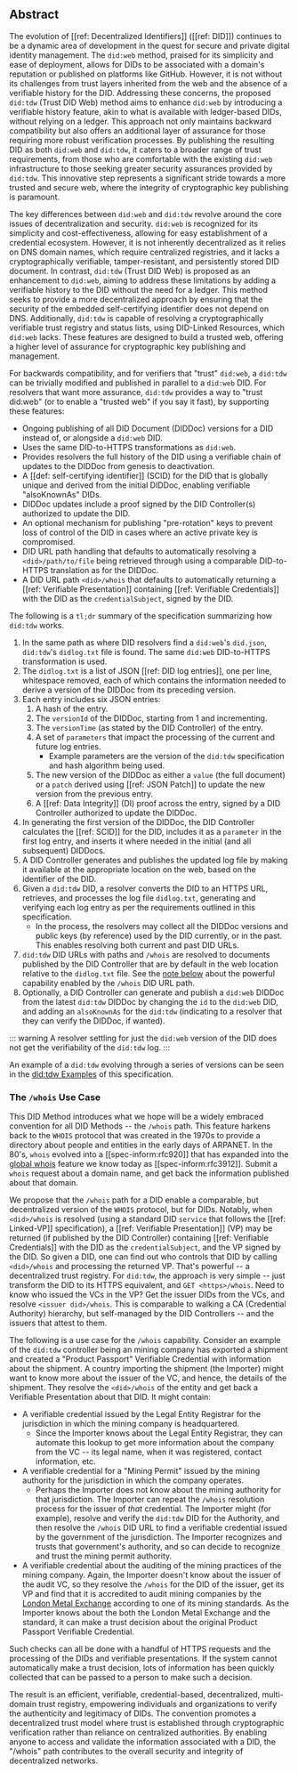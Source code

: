 ## Abstract

The evolution of [[ref: Decentralized Identifiers]] ([[ref: DID]]) continues to
be a dynamic area of development in the quest for secure and private digital
identity management. The `did:web` method, praised for its simplicity and ease
of deployment, allows for DIDs to be associated with a domain's reputation or
published on platforms like GitHub. However, it is not without its challenges
from trust layers inherited from the web and the absence of a verifiable history
for the DID. Addressing these concerns, the proposed `did:tdw` (Trust DID Web)
method aims to enhance `did:web` by introducing a verifiable history feature,
akin to what is available with ledger-based DIDs, without relying on a ledger.
This approach not only maintains backward compatibility but also offers an
additional layer of assurance for those requiring more robust verification
processes. By publishing the resulting DID as both `did:web` and `did:tdw`, it
caters to a broader range of trust requirements, from those who are comfortable
with the existing `did:web` infrastructure to those seeking greater security
assurances provided by `did:tdw`. This innovative step represents a significant
stride towards a more trusted and secure web, where the integrity of
cryptographic key publishing is paramount.

The key differences between `did:web` and `did:tdw` revolve around the core
issues of decentralization and security. `did:web` is recognized for its
simplicity and cost-effectiveness, allowing for easy establishment of a
credential ecosystem. However, it is not inherently decentralized as it relies
on DNS domain names, which require centralized registries, and it lacks a
cryptographically verifiable, tamper-resistant, and persistently stored DID
document. In contrast, `did:tdw` (Trust DID Web) is proposed as an enhancement
to `did:web`, aiming to address these limitations by adding a verifiable history
to the DID without the need for a ledger. This method seeks to provide a more
decentralized approach by ensuring that the security of the embedded
self-certifying identifier does not depend on DNS. Additionally, `did:tdw` is
capable of resolving a cryptographically verifiable trust registry and status
lists, using DID-Linked Resources, which `did:web` lacks. These features are
designed to build a trusted web, offering a higher level of assurance for
cryptographic key publishing and management.

For backwards compatibility, and for verifiers that "trust" `did:web`, a
`did:tdw` can be trivially modified and published in parallel to a `did:web`
DID. For resolvers that want more assurance, `did:tdw` provides a way to "trust
did:web" (or to enable a "trusted web" if you say it fast), by supporting these
features:

- Ongoing publishing of all DID Document (DIDDoc) versions for a DID instead of,
  or alongside a `did:web` DID.
- Uses the same DID-to-HTTPS transformations as `did:web`.
- Provides resolvers the full history of the DID using a verifiable chain of
  updates to the DIDDoc from genesis to deactivation.
- A [[def: self-certifying identifier]] (SCID) for the DID that is globally
  unique and derived from the initial DIDDoc, enabling verifiable "alsoKnownAs"
  DIDs.
- DIDDoc updates include a proof signed by the DID Controller(s) authorized to
  update the DID.
- An optional mechanism for publishing "pre-rotation" keys to prevent loss of
  control of the DID in cases where an active private key is compromised.
- DID URL path handling that defaults to automatically resolving a
  `<did>/path/to/file` being retrieved through using a comparable DID-to-HTTPS
  translation as for the DIDDoc.
- A DID URL path `<did>/whois` that defaults to automatically returning a [[ref:
  Verifiable Presentation]] containing [[ref: Verifiable Credentials]] with the
  DID as the `credentialSubject`, signed by the DID.

The following is a `tl;dr` summary of the specification summarizing how
`did:tdw` works.

1. In the same path as where DID resolvers find a `did:web`'s `did.json`,
  `did:tdw`'s `didlog.txt` file is found. The same `did:web` DID-to-HTTPS
  transformation is used.
2. The `didlog.txt` is a list of JSON [[ref: DID log entries]], one per line,
  whitespace removed, each of which contains the information needed to derive a
  version of the DIDDoc from its preceding version.
3. Each entry includes six JSON entries:
    1. A hash of the entry.
    2. The `versionId` of the DIDDoc, starting from 1 and incrementing.
    3. The `versionTime` (as stated by the DID Controller) of the entry.
    4. A set of `parameters` that impact the processing of the current and
      future log entries.
        - Example parameters are the version of the `did:tdw` specification and
        hash algorithm being used.
    5. The new version of the DIDDoc as either a `value` (the full document) or
      a `patch` derived using [[ref: JSON Patch]] to update the new version from
      the previous entry.
    6. A [[ref: Data Integrity]] (DI) proof across the entry, signed by a DID
      Controller authorized to update the DIDDoc.
4. In generating the first version of the DIDDoc, the DID Controller calculates
  the [[ref: SCID]] for the DID, includes it as a `parameter` in the first log
  entry, and inserts it where needed in the initial (and all subsequent)
  DIDDocs.
5. A DID Controller generates and publishes the updated log file by making it
  available at the appropriate location on the web, based on the identifier of the
  DID.
6. Given a `did:tdw` DID, a resolver converts the DID to an HTTPS URL,
  retrieves, and processes the log file `didlog.txt`, generating and verifying
  each log entry as per the requirements outlined in this specification.
    - In the process, the resolvers may collect all the DIDDoc versions and public
      keys (by reference) used by the DID currently, or in the past. This enables
      resolving both current and past DID URLs.
7. `did:tdw` DID URLs with paths and `/whois` are resolved to documents
  published by the DID Controller that are by default in the web location relative to the
  `didlog.txt` file. See the [note below](#the-whois-use-case) about the
   powerful capability enabled by the `/whois` DID URL path.
8. Optionally, a DID Controller can generate and publish a `did:web` DIDDoc
  from the latest `did:tdw` DIDDoc by changing the `id` to the `did:web` DID,
  and adding an `alsoKnownAs` for the `did:tdw` (indicating to a resolver that
  they can verify the DIDDoc, if wanted).

  ::: warning
    A resolver settling for just the `did:web` version of the DID does not get the verifiability of the `did:tdw` log.
  :::

An example of a `did:tdw` evolving through a series of versions can be seen in
the [did:tdw Examples](#didtdw-example) of this specification.

### The `/whois` Use Case

This DID Method introduces what we hope will be a widely embraced convention for all DID Methods -- the `/whois` path. This feature harkens back to the `WHOIS` protocol that was created in the 1970s to provide a directory about people and entities in the early days of ARPANET. In the 80's, `whois` evolved into a [[spec-inform:rfc920]] that has expanded into the [global whois](https://en.wikipedia.org/wiki/WHOIS) feature we know today as [[spec-inform:rfc3912]]. Submit a `whois` request about a domain name, and get back the information published about that domain.

We propose that the `/whois` path for a DID enable a comparable, but decentralized version of the `WHOIS` protocol, but for DIDs. Notably, when `<did>/whois` is resolved (using a standard DID `service` that follows the [[ref: Linked-VP]] specification), a [[ref: Verifiable Presentation]] (VP) may be returned (if published by the DID Controller) containing [[ref: Verifiable Credentials]] with the DID as the `credentialSubject`, and the VP signed by the DID. So given a DID, one can find out who controls that DID by calling `<did>/whois` and processing the returned VP. That's powerful -- a decentralized trust registry. For `did:tdw`, the approach is very simple -- just transform the DID to its HTTPS equivalent, and `GET <https>/whois`. Need to know who issued the VCs in the VP? Get the issuer DIDs from the VCs, and resolve `<issuer did>/whois`. This is comparable to walking a CA (Credential Authority) hierarchy, but self-managed by the DID Controllers -- and the issuers that attest to them.

The following is a use case for the `/whois` capability. Consider an example of the `did:tdw` controller being an mining company has exported a shipment and created a "Product Passport" Verifiable Credential with information about the shipment. A country importing the shipment (the Importer) might want to know more about the issuer of the VC, and hence, the details of the shipment. They resolve the `<did>/whois` of the entity and get back a Verifiable Presentation about that DID. It might contain:

- A verifiable credential issued by the Legal Entity Registrar for the jurisdiction in which the mining company is headquartered.
  - Since the Importer knows about the Legal Entity Registrar, they can automate this lookup to get more information about the company from the VC -- its legal name, when it was registered, contact information, etc.
- A verifiable credential for a "Mining Permit" issued by the mining authority for the jurisdiction in which the company operates.
  - Perhaps the Importer does not know about the mining authority for that jurisdiction. The Importer can repeat the `/whois` resolution process for the issuer of _that_ credential. The Importer might (for example), resolve and verify the `did:tdw` DID for the Authority, and then resolve the `/whois` DID URL to find a verifiable credential issued by the government of the jurisdiction. The Importer recognizes and trusts that government's authority, and so can decide to recognize and trust the mining permit authority.
- A verifiable credential about the auditing of the mining practices of the mining company. Again, the Importer doesn't know about the issuer of the audit VC, so they resolve the `/whois` for the DID of the issuer, get its VP and find that it is accredited to audit mining companies by the [London Metal Exchange](https://www.lme.com/en/) according to one of its mining standards. As the Importer knows about the both the London Metal Exchange and the standard, it can make a trust decision about the original Product Passport Verifiable Credential.

Such checks can all be done with a handful of HTTPS requests and the processing of the DIDs and verifiable presentations. If the system cannot automatically make a trust decision, lots of information has been quickly collected that can be passed to a person to make such a decision.

The result is an efficient, verifiable, credential-based, decentralized, multi-domain trust registry, empowering individuals and organizations to verify the authenticity and legitimacy of DIDs. The convention promotes a decentralized trust model where trust is established through cryptographic verification rather than reliance on centralized authorities. By enabling anyone to access and validate the information associated with a DID, the "/whois" path contributes to the overall security and integrity of decentralized networks.
